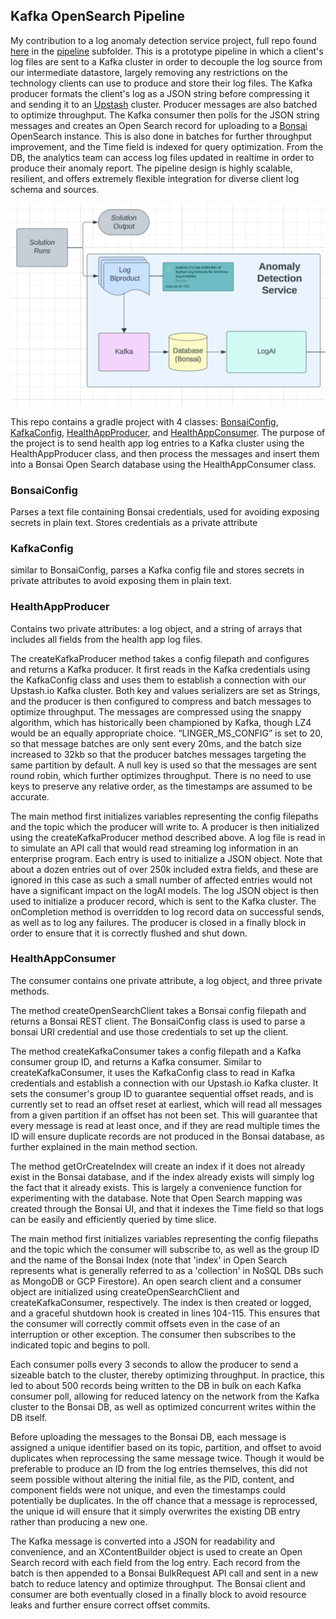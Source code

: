 ## Kafka OpenSearch Pipeline

My contribution to a log anomaly detection service project, full repo found [here](https://github.com/aminoa/log-anomalies) in the [pipeline](https://github.com/aminoa/log-anomalies/tree/main/pipeline) subfolder. This is a prototype pipeline in which a client's log files are sent to a Kafka cluster in order to decouple the log source from our intermediate datastore, largely removing any restrictions on the technology clients can use to produce and store their log files. The Kafka producer formats the client's log as a JSON string before compressing it and sending it to an [Upstash](https://upstash.com/) cluster. Producer messages are also batched to optimize throughput. The Kafka consumer then polls for the JSON string messages and creates an Open Search record for uploading to a [Bonsai](https://bonsai.io/) OpenSearch instance. This is also done in batches for further throughput improvement, and the Time field is indexed for query optimization. From the DB, the analytics team can access log files updated in realtime in order to produce their anomaly report. The pipeline design is highly scalable, resilient, and offers extremely flexible integration for diverse client log schema and sources.

![High Level Design](ADS_architecture.png)


This repo contains a gradle project with 4 classes:
[BonsaiConfig](#BonsaiConfig), [KafkaConfig](#KafkaConfig), [HealthAppProducer](#HealthAppProducer), and [HealthAppConsumer](#HealthAppConsumer). 
The purpose of the project is to send health app log entries to a Kafka cluster
using the HealthAppProducer class, and then process the messages
and insert them into a Bonsai Open Search database using the HealthAppConsumer class.

### BonsaiConfig

Parses a text file containing Bonsai credentials,
used for avoiding exposing secrets in plain text. Stores credentials as a private attribute

### KafkaConfig

similar to BonsaiConfig, parses a Kafka config file and stores
secrets in private attributes to avoid exposing them in plain text.

### HealthAppProducer

Contains two private attributes: a log object, and a string
of arrays that includes all fields from the health app log files.

The createKafkaProducer method takes a config filepath and configures and returns a Kafka producer.
It first reads in the Kafka credentials using the KafkaConfig class
and uses them to establish a connection with our Upstash.io Kafka cluster.
Both key and values serializers are set as Strings, and the producer is then
configured to compress and batch messages to optimize throughput. The messages
are compressed using the snappy algorithm, which has historically been championed
by Kafka, though LZ4 would be an equally appropriate choice. “LINGER_MS_CONFIG”
is set to 20, so that message batches are only sent every 20ms, and the batch size
increased to 32kb so that the producer batches messages targeting the same partition
by default. A null key is used so that the messages are sent round robin, which further
optimizes throughput. There is no need to use keys to preserve any relative order, as the timestamps
are assumed to be accurate.

The main method first initializes variables representing the config filepaths and the
topic which the producer will write to. A producer is then initialized using the
createKafkaProducer method described above. A log file is read in to simulate an API call
that would read streaming log information in an enterprise program. Each entry is used
to initialize a JSON object. Note that about a dozen entries out of over 250k included
extra fields, and these are ignored in this case as such a small number of affected entries
would not have a significant impact on the logAI models. The log JSON object is then used
to initialize a producer record, which is sent to the Kafka cluster. The onCompletion method
is overridden to log record data on successful sends, as well as to log any failures. The producer
is closed in a finally block in order to ensure that it is correctly flushed and shut down.


### HealthAppConsumer 

The consumer contains one private attribute, a log object, and three private methods.

The method createOpenSearchClient takes a Bonsai config filepath and returns a
Bonsai REST client. The BonsaiConfig class is used to parse a bonsai URI credential
and use those credentials to set up the client.


The method createKafkaConsumer takes a config filepath and a Kafka consumer group ID, 
and returns a Kafka consumer. Similar to createKafkaConsumer, it uses the KafkaConfig class
to read in Kafka credentials and establish a connection with our Upstash.io Kafka cluster.
It sets the consumer's group ID to guarantee sequential offset reads, and is currently set
to read an offset reset at earliest, which will read all messages from a given partition if an
offset has not been set. This will guarantee that every message is read at least once, and if they 
are read multiple times the ID will ensure duplicate records are not produced in the Bonsai
database, as further explained in the main method section.

The method getOrCreateIndex will create an index if it does not already exist in the Bonsai database,
and if the index already exists will simply log the fact that it already exists. This is largely a convenience
function for experimenting with the database. Note that Open Search mapping was created through the
Bonsai UI, and that it indexes the Time field so that logs can be easily and efficiently queried by
time slice.

The main method first initializes variables representing the config filepaths
and the topic which the consumer will subscribe to, as well as the group ID and the
name of the Bonsai Index (note that 'index' in Open Search represents what is generally referred
to as a 'collection' in NoSQL DBs such as MongoDB or GCP Firestore). An open search client
and a consumer object are initialized using createOpenSearchClient and createKafkaConsumer,
respectively. The index is then created or logged, and a graceful shutdown hook is
created in lines 104-115. This ensures that the consumer will correctly commit offsets
even in the case of an interruption or other exception. The consumer then subscribes to
the indicated topic and begins to poll.

Each consumer polls every 3 seconds to allow the producer to send a sizeable
batch to the cluster, thereby optimizing throughput. In practice, this led to
about 500 records being written to the DB in bulk on each Kafka consumer poll, allowing
for reduced latency on the network from the Kafka cluster to the Bonsai DB, as
well as optimized concurrent writes within the DB itself.

Before uploading the messages to the Bonsai DB, each message is assigned a unique
identifier based on its topic, partition, and offset to avoid duplicates when
reprocessing the same message twice. Though it would be preferable to produce
an ID from the log entries themselves, this did not seem possible without altering
the initial file, as the PID, content, and component fields were not unique, and
even the timestamps could potentially be duplicates. In the off chance that a
message is reprocessed, the unique id will ensure that it simply overwrites the
existing DB entry rather than producing a new one.

The Kafka message is converted into a JSON for readability and convenience,
and an XContentBuilder object is used to create an Open Search record with each
field from the log entry. Each record from the batch is then appended to a Bonsai BulkRequest
API call and sent in a new batch to reduce latency and optimize throughput. The Bonsai client
and consumer are both eventually closed in a finally block to avoid resource leaks
and further ensure correct offset commits.